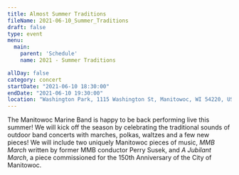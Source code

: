 ```yaml
---
title: Almost Summer Traditions
fileName: 2021-06-10_Summer_Traditions
draft: false
type: event
menu: 
  main:
    parent: 'Schedule'
    name: 2021 - Summer Traditions

allDay: false
category: concert
startDate: "2021-06-10 18:30:00"
endDate: "2021-06-10 19:30:00"
location: "Washington Park, 1115 Washington St, Manitowoc, WI 54220, USA"
---
```

The Manitowoc Marine Band is happy to be back performing live this summer! We will kick off the season by celebrating the traditional sounds of outdoor band concerts with marches, polkas, waltzes and a few new pieces! We will include two uniquely Manitowoc pieces of music, _MMB March_ written by former MMB conductor Perry Susek, and _A Jubilant March_, a piece commissioned for the 150th Anniversary of the City of Manitowoc.
